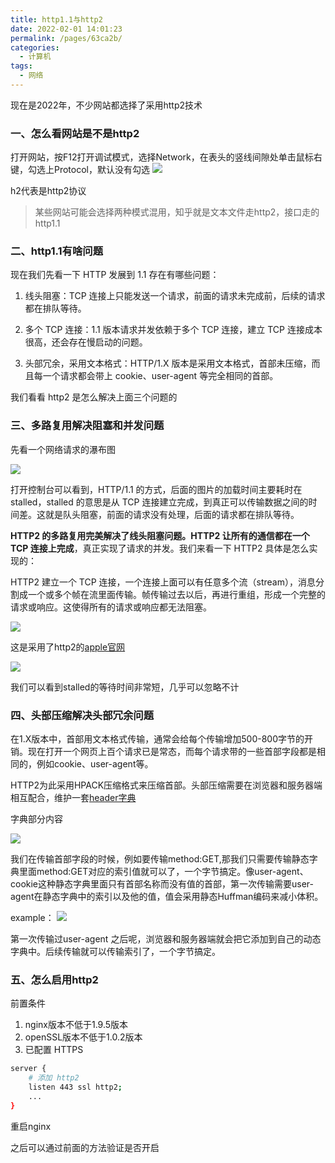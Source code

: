 ```yaml
---
title: http1.1与http2
date: 2022-02-01 14:01:23
permalink: /pages/63ca2b/
categories:
  - 计算机
tags:
  - 网络
---
```


现在是2022年，不少网站都选择了采用http2技术

### 一、怎么看网站是不是http2

打开网站，按F12打开调试模式，选择Network，在表头的竖线间隙处单击鼠标右键，勾选上Protocol，默认没有勾选
![](https://gcy-1306312261.cos.ap-chengdu.myqcloud.com/blog/20220201161051.png)

h2代表是http2协议

> 某些网站可能会选择两种模式混用，知乎就是文本文件走http2，接口走的http1.1


### 二、http1.1有啥问题

现在我们先看一下 HTTP 发展到 1.1 存在有哪些问题：

1. 线头阻塞：TCP 连接上只能发送一个请求，前面的请求未完成前，后续的请求都在排队等待。

2. 多个 TCP 连接：1.1 版本请求并发依赖于多个 TCP 连接，建立 TCP 连接成本很高，还会存在慢启动的问题。

3. 头部冗余，采用文本格式：HTTP/1.X 版本是采用文本格式，首部未压缩，而且每一个请求都会带上 cookie、user-agent 等完全相同的首部。


我们看看 http2 是怎么解决上面三个问题的

### 三、多路复用解决阻塞和并发问题

先看一个网络请求的瀑布图

![](https://gcy-1306312261.cos.ap-chengdu.myqcloud.com/blog/20220201160057.png)

打开控制台可以看到，HTTP/1.1 的方式，后面的图片的加载时间主要耗时在 stalled，stalled 的意思是从 TCP 连接建立完成，到真正可以传输数据之间的时间差。这就是队头阻塞，前面的请求没有处理，后面的请求都在排队等待。

**HTTP2 的多路复用完美解决了线头阻塞问题。HTTP2 让所有的通信都在一个 TCP 连接上完成**，真正实现了请求的并发。我们来看一下 HTTP2 具体是怎么实现的：

HTTP2 建立一个 TCP 连接，一个连接上面可以有任意多个流（stream），消息分割成一个或多个帧在流里面传输。帧传输过去以后，再进行重组，形成一个完整的请求或响应。这使得所有的请求或响应都无法阻塞。


![](https://gcy-1306312261.cos.ap-chengdu.myqcloud.com/blog/20220201155603.png)

这是采用了http2的[apple官网](https://www.apple.com/)

![](https://gcy-1306312261.cos.ap-chengdu.myqcloud.com/blog/20220201160700.png)

我们可以看到stalled的等待时间非常短，几乎可以忽略不计


### 四、头部压缩解决头部冗余问题

在1.X版本中，首部用文本格式传输，通常会给每个传输增加500-800字节的开销。现在打开一个网页上百个请求已是常态，而每个请求带的一些首部字段都是相同的，例如cookie、user-agent等。  


HTTP2为此采用HPACK压缩格式来压缩首部。头部压缩需要在浏览器和服务器端相互配合，维护一套[header字典](https://httpwg.org/specs/rfc7541.html#static.table.definition)

字典部分内容

![](https://gcy-1306312261.cos.ap-chengdu.myqcloud.com/blog/20220201162514.png)

我们在传输首部字段的时候，例如要传输method:GET,那我们只需要传输静态字典里面method:GET对应的索引值就可以了，一个字节搞定。像user-agent、cookie这种静态字典里面只有首部名称而没有值的首部，第一次传输需要user-agent在静态字典中的索引以及他的值，值会采用静态Huffman编码来减小体积。

example：
![](https://gcy-1306312261.cos.ap-chengdu.myqcloud.com/blog/20220201163020.png)

第一次传输过user-agent 之后呢，浏览器和服务器端就会把它添加到自己的动态字典中。后续传输就可以传输索引了，一个字节搞定。


### 五、怎么启用http2

前置条件
1. nginx版本不低于1.9.5版本
2. openSSL版本不低于1.0.2版本
3. 已配置 HTTPS

```sh
server {
	# 添加 http2
	listen 443 ssl http2;
	...
}

```

重启nginx

之后可以通过前面的方法验证是否开启  